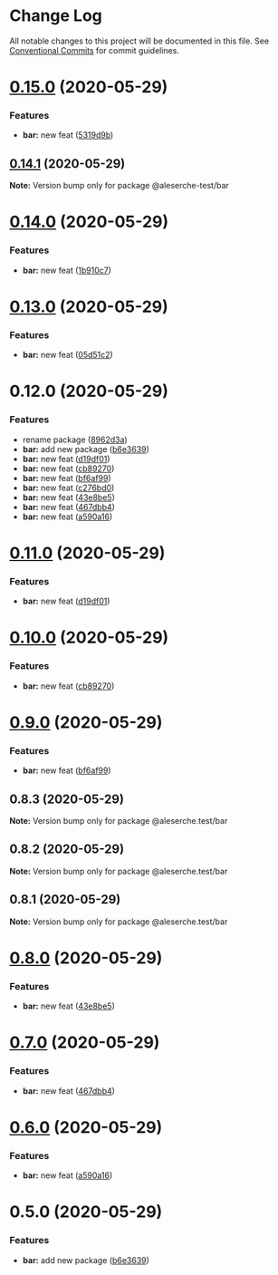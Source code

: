 # Change Log

All notable changes to this project will be documented in this file.
See [Conventional Commits](https://conventionalcommits.org) for commit guidelines.

# [0.15.0](https://github.com/aleserche-test/test-site/compare/@aleserche-test/bar@0.14.1...@aleserche-test/bar@0.15.0) (2020-05-29)


### Features

* **bar:** new feat ([5319d9b](https://github.com/aleserche-test/test-site/commit/5319d9b29baeea527cd32810e7ab38be528406bd))





## [0.14.1](https://github.com/aleserche-test/test-site/compare/@aleserche-test/bar@0.14.0...@aleserche-test/bar@0.14.1) (2020-05-29)

**Note:** Version bump only for package @aleserche-test/bar





# [0.14.0](https://github.com/aleserche-test/test-site/compare/@aleserche-test/bar@0.13.0...@aleserche-test/bar@0.14.0) (2020-05-29)


### Features

* **bar:** new feat ([1b910c7](https://github.com/aleserche-test/test-site/commit/1b910c750282f316c17c2bc66d9ee3038cb6096a))





# [0.13.0](https://github.com/aleserche-test/test-site/compare/@aleserche-test/bar@0.12.0...@aleserche-test/bar@0.13.0) (2020-05-29)


### Features

* **bar:** new feat ([05d51c2](https://github.com/aleserche-test/test-site/commit/05d51c2fedc230ad2a3c8ba17e2b89f9e02036ac))





# 0.12.0 (2020-05-29)


### Features

* rename package ([8962d3a](https://github.com/aleserche-test/test-site/commit/8962d3a1023fd6f0f8e9d436c4fd47d21ea4dbc4))
* **bar:** add new package ([b6e3639](https://github.com/aleserche-test/test-site/commit/b6e3639ee62681ea3a61f85b655a995f3de8a533))
* **bar:** new feat ([d19df01](https://github.com/aleserche-test/test-site/commit/d19df0123e0e004bebeca360ff50edb2216d0f84))
* **bar:** new feat ([cb89270](https://github.com/aleserche-test/test-site/commit/cb89270db93e57888d76b9dcbcff0e2a658954fd))
* **bar:** new feat ([bf6af99](https://github.com/aleserche-test/test-site/commit/bf6af995e0430ac431129dc22d2b5b2af773fe08))
* **bar:** new feat ([c276bd0](https://github.com/aleserche-test/test-site/commit/c276bd0dfc062eaacb8c8510590475912738878b))
* **bar:** new feat ([43e8be5](https://github.com/aleserche-test/test-site/commit/43e8be5310aac58dfd804eb07bc17d07aa80e069))
* **bar:** new feat ([467dbb4](https://github.com/aleserche-test/test-site/commit/467dbb4a029da24c7c502e95cae674ac5892651b))
* **bar:** new feat ([a590a16](https://github.com/aleserche-test/test-site/commit/a590a161fbe513e8f6243b88465b3a3bf3e21dfc))





# [0.11.0](https://github.com/aleserche-test/test-site/compare/@aleserche.test/bar@0.10.0...@aleserche.test/bar@0.11.0) (2020-05-29)


### Features

* **bar:** new feat ([d19df01](https://github.com/aleserche-test/test-site/commit/d19df0123e0e004bebeca360ff50edb2216d0f84))





# [0.10.0](https://github.com/aleserche-test/test-site/compare/@aleserche.test/bar@0.9.0...@aleserche.test/bar@0.10.0) (2020-05-29)


### Features

* **bar:** new feat ([cb89270](https://github.com/aleserche-test/test-site/commit/cb89270db93e57888d76b9dcbcff0e2a658954fd))





# [0.9.0](https://github.com/aleserche-test/test-site/compare/@aleserche.test/bar@0.8.3...@aleserche.test/bar@0.9.0) (2020-05-29)


### Features

* **bar:** new feat ([bf6af99](https://github.com/aleserche-test/test-site/commit/bf6af995e0430ac431129dc22d2b5b2af773fe08))





## 0.8.3 (2020-05-29)

**Note:** Version bump only for package @aleserche.test/bar





## 0.8.2 (2020-05-29)

**Note:** Version bump only for package @aleserche.test/bar





## 0.8.1 (2020-05-29)

**Note:** Version bump only for package @aleserche.test/bar





# [0.8.0](https://github.com/aleserche-test/test-site/compare/@aleserche.test/bar@0.7.0...@aleserche.test/bar@0.8.0) (2020-05-29)


### Features

* **bar:** new feat ([43e8be5](https://github.com/aleserche-test/test-site/commit/43e8be5310aac58dfd804eb07bc17d07aa80e069))





# [0.7.0](https://github.com/aleserche-test/test-site/compare/@aleserche.test/bar@0.6.0...@aleserche.test/bar@0.7.0) (2020-05-29)


### Features

* **bar:** new feat ([467dbb4](https://github.com/aleserche-test/test-site/commit/467dbb4a029da24c7c502e95cae674ac5892651b))





# [0.6.0](https://github.com/aleserche-test/test-site/compare/@aleserche.test/bar@0.5.0...@aleserche.test/bar@0.6.0) (2020-05-29)


### Features

* **bar:** new feat ([a590a16](https://github.com/aleserche-test/test-site/commit/a590a161fbe513e8f6243b88465b3a3bf3e21dfc))





# 0.5.0 (2020-05-29)


### Features

* **bar:** add new package ([b6e3639](https://github.com/aleserche-test/test-site/commit/b6e3639ee62681ea3a61f85b655a995f3de8a533))
